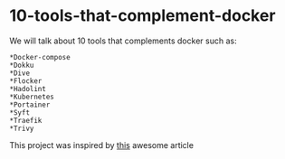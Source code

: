 # 10-tools-that-complement-docker
We will talk about 10 tools that complements docker such as:

	*Docker-compose
	*Dokku
	*Dive
	*Flocker
	*Hadolint
	*Kubernetes
	*Portainer
	*Syft
	*Traefik
	*Trivy

This project was inspired by [this](https://www.cloudsavvyit.com/15158/10-tools-that-complement-docker/) awesome article 
